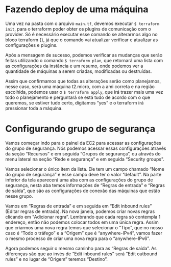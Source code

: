 # Fazendo deploy de uma máquina

Uma vez na pasta com o arquivo `main.tf`, devemos executar `$ terraform init`, para o terraform poder obter os plugins de comunicação com o provider. Só é necessário executar esse comando se alterarmos algo no bloco terraform {}, já que o comando vai atualizar verificar e atualizar as configurações e plugins.

Após a mensagem de sucesso, podemos verificar as mudanças que serão feitas utilizando o comando `$ terraform plan`, que retornará uma lista com as configurações da instância e um resumo, onde podemos ver a quantidade de máquinas a serem criadas, modificadas ou destruídas.

Assim que confirmamos que todas as alterações serão como planejamos, nesse caso, será uma máquina t2.micro, com a ami correta e na região escolhida, podemos usar o `$ terraform apply`, que irá trazer mais uma vez todo o planejamento e perguntará se está tudo de acordo com o que queremos, se estiver tudo certo, digitamos “yes” e o terraform irá pressionar toda a máquina.

# Configurando grupo de segurança

Vamos começar indo para o painel da EC2 para acessar as configurações do grupo de segurança. Nós podemos acessar essas configurações através da seção “Recursos” e em seguida “Grupos de segurança”, ou através do menu lateral na seção “Rede e segurança” e em seguida “Security groups".

Vamos selecionar o único item da lista. Ele tem um campo chamado “Nome do grupo de segurança” e esse campo deve ter o valor “default”. Na parte inferior da tela aparecerá uma aba com as configurações do grupo de segurança, nesta aba temos informações de “Regras de entrada” e “Regras de saída”, que são as configurações de conexão das máquinas que estão nesse grupo.

Vamos em “Regras de entrada” e em seguida em “Edit inbound rules” (Editar regras de entrada). Na nova janela, podemos criar novas regras clicando em "Adicionar regra”. Lembrando que cada regra só contempla 1 endereço, então não podemos colocar todos em uma única regra. Assim que criarmos uma nova regra temos que selecionar o “Tipo”, que no nosso caso é “Todo o tráfego” e a “Origem” que é “anywhere-IPv4”, vamos fazer o mesmo processo de criar uma nova regra para o “anywhere-IPv6”.

Agora podemos seguir o mesmo caminho para as “Regras de saída”. As diferenças são que ao invés de “Edit inbound rules” será “Edit outbound rules” e no lugar de “Origem” teremos “Destino”.